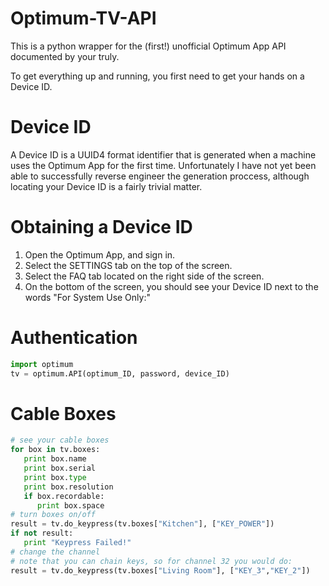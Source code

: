 # Optimum-TV-API

This is a python wrapper for the (first!) unofficial Optimum App API documented by your truly.

To get everything up and running, you first need to get your hands on a Device ID.
# Device ID
A Device ID is a UUID4 format identifier that is generated when a machine uses the Optimum App for the first time. Unfortunately I have not yet been able to successfully reverse engineer the generation proccess, although locating your Device ID is a fairly trivial matter. 

# Obtaining a Device ID
1. Open the Optimum App, and sign in.
2. Select the SETTINGS tab on the top of the screen.
3. Select the FAQ tab located on the right side of the screen.
4. On the bottom of the screen, you should see your Device ID next to the words "For System Use Only:"

# Authentication
```python
import optimum
tv = optimum.API(optimum_ID, password, device_ID)
```
# Cable Boxes
```python
# see your cable boxes
for box in tv.boxes:
   print box.name
   print box.serial
   print box.type
   print box.resolution
   if box.recordable:
      print box.space
# turn boxes on/off
result = tv.do_keypress(tv.boxes["Kitchen"], ["KEY_POWER"])
if not result:
   print "Keypress Failed!"
# change the channel
# note that you can chain keys, so for channel 32 you would do:
result = tv.do_keypress(tv.boxes["Living Room"], ["KEY_3","KEY_2"])
```
